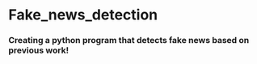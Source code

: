 # Fake_news_detection

### Creating a python program that detects fake news based on previous work!
